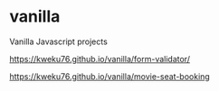 # vanilla
Vanilla Javascript projects

https://kweku76.github.io/vanilla/form-validator/

https://kweku76.github.io/vanilla/movie-seat-booking
